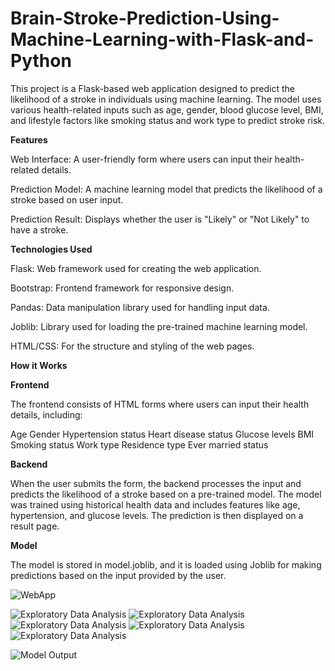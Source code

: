 # Brain-Stroke-Prediction-Using-Machine-Learning-with-Flask-and-Python


This project is a Flask-based web application designed to predict the likelihood of a stroke in individuals using machine learning. The model uses various health-related inputs such as age, gender, blood glucose level, BMI, and lifestyle factors like smoking status and work type to predict stroke risk.

**Features**

Web Interface: A user-friendly form where users can input their health-related details.

Prediction Model: A machine learning model that predicts the likelihood of a stroke based on user input.

Prediction Result: Displays whether the user is "Likely" or "Not Likely" to have a stroke.

**Technologies Used**

Flask: Web framework used for creating the web application.

Bootstrap: Frontend framework for responsive design.

Pandas: Data manipulation library used for handling input data.

Joblib: Library used for loading the pre-trained machine learning model.

HTML/CSS: For the structure and styling of the web pages.

**How it Works**

**Frontend**

The frontend consists of HTML forms where users can input their health details, including:

Age
Gender
Hypertension status
Heart disease status
Glucose levels
BMI
Smoking status
Work type
Residence type
Ever married status

**Backend**

When the user submits the form, the backend processes the input and predicts the likelihood of a stroke based on a pre-trained model. The model was trained using historical health data and includes features like age, hypertension, and glucose levels. The prediction is then displayed on a result page.

**Model**

The model is stored in model.joblib, and it is loaded using Joblib for making predictions based on the input provided by the user.

![WebApp](https://github.com/user-attachments/assets/56e69bfd-d4eb-493c-8647-3543f640108d)

![Exploratory Data Analysis](https://github.com/user-attachments/assets/94b40289-0639-4548-9234-dbff659a7235)
![Exploratory Data Analysis](https://github.com/user-attachments/assets/746fcf97-3152-4d9e-8bb5-e655f48699ea)
![Exploratory Data Analysis](https://github.com/user-attachments/assets/a149651e-cb7b-487d-888f-180d715dbd1e)
![Exploratory Data Analysis](https://github.com/user-attachments/assets/4c65d79c-afca-4628-96e3-63f4aa022626)
![Exploratory Data Analysis](https://github.com/user-attachments/assets/fedb0a05-388f-4db8-a9d9-d51e07504402)

![Model Output](https://github.com/user-attachments/assets/8a4540aa-22f0-42d4-a783-f7c1f661c594)










